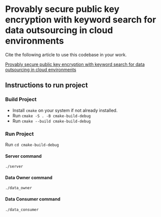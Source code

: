 # Provably secure public key encryption with keyword search for data outsourcing in cloud environments 

Cite the following article to use this codebase in your work.

[Provably secure public key encryption with keyword search for data outsourcing in cloud environments](https://www.sciencedirect.com/science/article/pii/S1383762123000553)

## Instructions to run project

### Build Project
- Install `cmake` on your system if not already installed.
- Run `cmake -S . -B cmake-build-debug`
- Run `cmake --build cmake-build-debug`

### Run Project
Run `cd cmake-build-debug`

#### Server command
`./server`

#### Data Owner command
`./data_owner`

#### Data Consumer command
`./data_consumer`